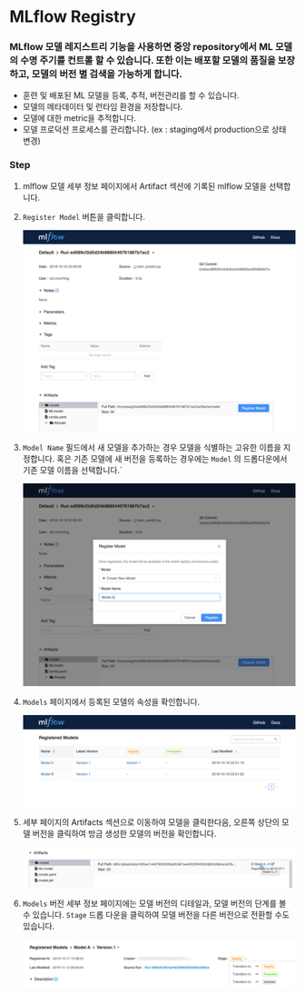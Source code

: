 # MLflow Registry

### MLflow 모델 레지스트리 기능을 사용하면 중앙 repository에서 ML 모델의 수명 주기를 컨트롤  할 수 있습니다. 또한 이는 배포할 모델의 품질을 보장하고, 모델의 버전 별 검색을 가능하게 합니다.

- 훈련 및 배포된 ML 모델을 등록, 추적, 버전관리를 할 수 있습니다.
- 모델의 메타데이터 및 런타임 환경을 저장합니다.
- 모델에 대한 metric을 추적합니다.
- 모델 프로덕션 프로세스를 관리합니다. (ex : staging에서 production으로 상태 변경)

### Step

1. mlflow 모델 세부 정보 페이지에서 Artifact 섹션에 기록된 mlflow 모델을 선택합니다.
2. `Register Model` 버튼을 클릭합니다.
   
    ![Untitled](MLflow%20Registry/Untitled.png)
    
3. `Model Name` 필드에서 새 모델을 추가하는 경우 모델을 식별하는 고유한 이름을 지정합니다. 혹은 기존 모델에 새 버전을 등록하는 경우에는 `Model` 의 드롭다운에서 기존 모델 이름을 선택합니다.`
   
    ![Untitled](MLflow%20Registry/Untitled%201.png)
    
4. `Models` 페이지에서 등록된 모델의 속성을 확인합니다.
   
    ![Untitled](MLflow%20Registry/Untitled%202.png)
    
5. 세부 페이지의 Artifacts 섹션으로 이동하여 모델을 클릭한다음, 오른쪽 상단의 모델 버전을 클릭하여 방금 생성한 모델의 버전을 확인합니다.
   
    ![Untitled](MLflow%20Registry/Untitled%203.png)
    
6. `Models` 버전 세부 정보 페이지에는 모델 버전의 디테일과, 모델 버전의 단계를 볼 수 있습니다.  `Stage` 드롭 다운을 클릭하여 모델 버전을 다른 버전으로 전환할 수도 있습니다.
   
    ![Untitled](MLflow%20Registry/Untitled%204.png)